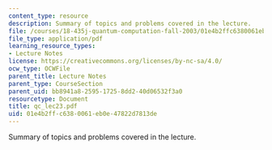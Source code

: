 ```yaml
---
content_type: resource
description: Summary of topics and problems covered in the lecture.
file: /courses/18-435j-quantum-computation-fall-2003/01e4b2ffc6380061eb0e47822d7813de_qc_lec23.pdf
file_type: application/pdf
learning_resource_types:
- Lecture Notes
license: https://creativecommons.org/licenses/by-nc-sa/4.0/
ocw_type: OCWFile
parent_title: Lecture Notes
parent_type: CourseSection
parent_uid: bb8941a8-2595-1725-8dd2-40d06532f3a0
resourcetype: Document
title: qc_lec23.pdf
uid: 01e4b2ff-c638-0061-eb0e-47822d7813de
---
```

Summary of topics and problems covered in the lecture.